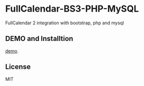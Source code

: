 # FullCalendar-BS3-PHP-MySQL
FullCalendar 2 integration with bootstrap, php and mysql

## DEMO and Installtion
[demo](http://www.jamelbaz.com/).

## License

MIT
